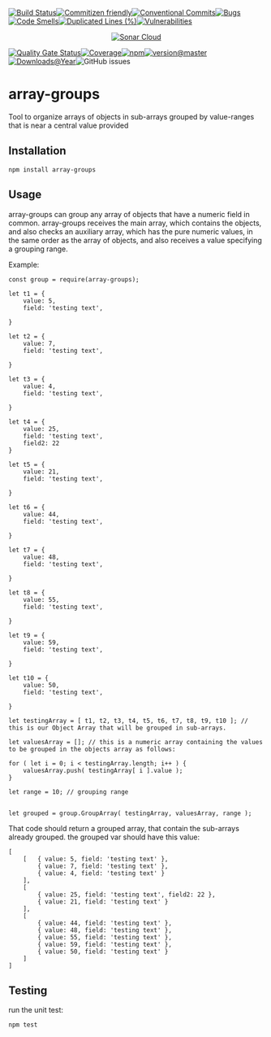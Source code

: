 [![Build Status](https://travis-ci.org/NaturesProphet/array-groups.svg?branch=master)](https://travis-ci.org/NaturesProphet/array-groups)[![Commitizen friendly](https://img.shields.io/badge/commitizen-friendly-brightgreen.svg)](http://commitizen.github.io/cz-cli/)[![Conventional Commits](https://img.shields.io/badge/Conventional%20Commits-1.0.0-yellow.svg)](https://conventionalcommits.org)[![Bugs](https://sonarcloud.io/api/project_badges/measure?project=array-groups&metric=bugs)](https://sonarcloud.io/dashboard?id=array-groups)[![Code Smells](https://sonarcloud.io/api/project_badges/measure?project=array-groups&metric=code_smells)](https://sonarcloud.io/dashboard?id=array-groups)[![Duplicated Lines (%)](https://sonarcloud.io/api/project_badges/measure?project=array-groups&metric=duplicated_lines_density)](https://sonarcloud.io/dashboard?id=array-groups)[![Vulnerabilities](https://sonarcloud.io/api/project_badges/measure?project=array-groups&metric=vulnerabilities)](https://sonarcloud.io/dashboard?id=array-groups)


<p align="center">
<a href="https://sonarcloud.io/dashboard?id=array-groups" target="blank"><img src="https://sonarcloud.io/images/project_badges/sonarcloud-black.svg" alt="Sonar Cloud" /></a>
</p>

[![Quality Gate Status](https://sonarcloud.io/api/project_badges/measure?project=array-groups&metric=alert_status)](https://sonarcloud.io/dashboard?id=array-groups)[![Coverage](https://sonarcloud.io/api/project_badges/measure?project=array-groups&metric=coverage)](https://sonarcloud.io/dashboard?id=array-groups)[![npm](https://img.shields.io/npm/v/array-groups.svg)](https://www.npmjs.com/package/array-groups)[![version@master](https://img.shields.io/github/package-json/v/NaturesProphet/array-groups/master.svg)](https://github.com/NaturesProphet/array-groups/tree/master)[![Downloads@Year](https://img.shields.io/npm/dy/array-groups.svg)](https://www.npmjs.com/package/array-groups)![GitHub issues](https://img.shields.io/github/issues/NaturesProphet/array-groups.svg)


# array-groups
Tool to organize arrays of objects in sub-arrays grouped by value-ranges that is near a central value provided

## Installation
```
npm install array-groups
```

## Usage

array-groups can group any array of objects that have a numeric field in common. array-groups receives the main array, which contains the objects, and also checks an auxiliary array, which has the pure numeric values, in the same order as the array of objects, and also receives a value specifying a grouping range.

Example:

```
const group = require(array-groups);

let t1 = {
    value: 5,
    field: 'testing text',

}

let t2 = {
    value: 7,
    field: 'testing text',

}

let t3 = {
    value: 4,
    field: 'testing text',

}

let t4 = {
    value: 25,
    field: 'testing text',
    field2: 22
}

let t5 = {
    value: 21,
    field: 'testing text',

}

let t6 = {
    value: 44,
    field: 'testing text',

}

let t7 = {
    value: 48,
    field: 'testing text',

}

let t8 = {
    value: 55,
    field: 'testing text',

}

let t9 = {
    value: 59,
    field: 'testing text',

}

let t10 = {
    value: 50,
    field: 'testing text',

}

let testingArray = [ t1, t2, t3, t4, t5, t6, t7, t8, t9, t10 ]; // this is our Object Array that will be grouped in sub-arrays.

let valuesArray = []; // this is a numeric array containing the values to be grouped in the objects array as follows:

for ( let i = 0; i < testingArray.length; i++ ) {
    valuesArray.push( testingArray[ i ].value );
}

let range = 10; // grouping range


let grouped = group.GroupArray( testingArray, valuesArray, range );

```
That code should return a grouped array, that contain the sub-arrays already grouped. the grouped var should have this value:
```
[ 
    [   { value: 5, field: 'testing text' },
        { value: 7, field: 'testing text' },
        { value: 4, field: 'testing text' } 
    ],
    [ 
        { value: 25, field: 'testing text', field2: 22 },
        { value: 21, field: 'testing text' } 
    ],
    [ 
        { value: 44, field: 'testing text' },
        { value: 48, field: 'testing text' },
        { value: 55, field: 'testing text' },
        { value: 59, field: 'testing text' },
        { value: 50, field: 'testing text' } 
    ] 
]
```

## Testing
run the unit test:
```
npm test
```
